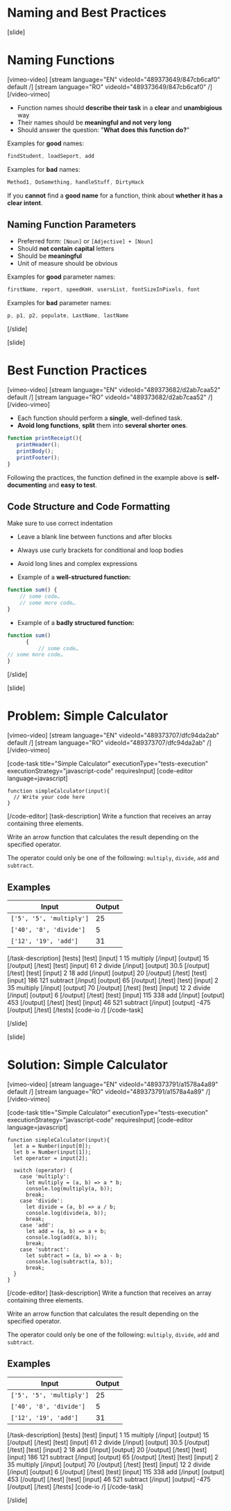 # Naming and Best Practices

[slide]
# Naming Functions

[vimeo-video]
[stream language="EN" videoId="489373649/847cb6caf0" default /]
[stream language="RO" videoId="489373649/847cb6caf0"  /]
[/video-vimeo]

- Function names should **describe their task** in a **clear** and **unambigious** way
 - Their names should be **meaningful and not very long**
 - Should answer the question: "**What does this function do?**"

Examples for **good** names:
```js
findStudent, loadSeport, add
```

Examples for **bad** names:

```js
Method1, DoSomething, handleStuff, DirtyHack
```

If you **cannot** find a **good name** for a function, think about **whether it has a clear intent**.

## Naming Function Parameters

 - Preferred form: `[Noun]` or `[Adjective] + [Noun]`
 - Should **not contain** **capital** letters
 - Should be **meaningful**
 - Unit of measure should be obvious

Examples for **good** parameter names:

```js
firstName, report, speedKmH, usersList, fontSizeInPixels, font
```

Examples for **bad** parameter names:

```js
p, p1, p2, populate, LastName, lastName
```
[/slide]

[slide]

# Best Function Practices

[vimeo-video]
[stream language="EN" videoId="489373682/d2ab7caa52" default /]
[stream language="RO" videoId="489373682/d2ab7caa52"  /]
[/video-vimeo]


 - Each function should perform a **single**, well-defined task.
 - **Avoid long functions**, **split** them into **several shorter ones**.

 ```js
 function printReceipt(){
    printHeader();
    printBody();
    printFooter();
}
 ```

 Following the practices, the function defined in the example above is **self-documenting** and **easy to test**.

## Code Structure and Code Formatting

Make sure to use correct indentation
- Leave a blank line between functions and after blocks
- Always use curly brackets for conditional and loop bodies
- Avoid long lines and complex expressions

- Example of a **well-structured function:**

```js
function sum() {
    // some code…
    // some more code…
}
```

- Example of a **badly structured function:**

```js
function sum()
      {
          // some code…
// some more code…
}
```

[/slide]

[slide]
# Problem: Simple Calculator

[vimeo-video]
[stream language="EN" videoId="489373707/dfc94da2ab" default /]
[stream language="RO" videoId="489373707/dfc94da2ab"  /]
[/video-vimeo]

[code-task title="Simple Calculator" executionType="tests-execution" executionStrategy="javascript-code" requiresInput]
[code-editor language=javascript]
```
function simpleCalculator(input){
  // Write your code here
}
```
[/code-editor]
[task-description]
Write a function that receives an array containing three elements. 

Write an arrow function that calculates the result depending on the specified operator. 

The operator could only be one of the following: `multiply`, `divide`, `add` and `subtract`.

## Examples
| **Input** | **Output** |
| --- | --- |
|`['5', '5', 'multiply']` | 25 |
|`['40', '8', 'divide']` | 5 |
|`['12', '19', 'add']` | 31 |

[/task-description]
[tests]
[test]
[input]
1
15
multiply
[/input]
[output]
15
[/output]
[/test]
[test]
[input]
61
2
divide
[/input]
[output]
30.5
[/output]
[/test]
[test]
[input]
2
18
add
[/input]
[output]
20
[/output]
[/test]
[test]
[input]
186
121
subtract
[/input]
[output]
65
[/output]
[/test]
[test]
[input]
2
35
multiply
[/input]
[output]
70
[/output]
[/test]
[test]
[input]
12
2
divide
[/input]
[output]
6
[/output]
[/test]
[test]
[input]
115
338
add
[/input]
[output]
453
[/output]
[/test]
[test]
[input]
46
521
subtract
[/input]
[output]
\-475
[/output]
[/test]
[/tests]
[code-io /]
[/code-task]

[/slide]

[slide]
# Solution: Simple Calculator

[vimeo-video]
[stream language="EN" videoId="489373791/a1578a4a89" default /]
[stream language="RO" videoId="489373791/a1578a4a89"  /]
[/video-vimeo]

[code-task title="Simple Calculator" executionType="tests-execution" executionStrategy="javascript-code" requiresInput]
[code-editor language=javascript]
```
function simpleCalculator(input){
  let a = Number(input[0]);
  let b = Number(input[1]);  
  let operator = input[2];
  
  switch (operator) {
    case 'multiply':
      let multiply = (a, b) => a * b;
      console.log(multiply(a, b));
      break;
    case 'divide':
      let divide = (a, b) => a / b;
      console.log(divide(a, b));
      break;
    case 'add':
      let add = (a, b) => a + b;
      console.log(add(a, b));
      break;
    case 'subtract':
      let subtract = (a, b) => a - b;
      console.log(subtract(a, b));
      break;
  }
}
```
[/code-editor]
[task-description]
Write a function that receives an array containing three elements. 

Write an arrow function that calculates the result depending on the specified operator. 

The operator could only be one of the following: `multiply`, `divide`, `add` and `subtract`.

## Examples
| **Input** | **Output** |
| --- | --- |
|`['5', '5', 'multiply']` | 25 |
|`['40', '8', 'divide']` | 5 |
|`['12', '19', 'add']` | 31 |

[/task-description]
[tests]
[test]
[input]
1
15
multiply
[/input]
[output]
15
[/output]
[/test]
[test]
[input]
61
2
divide
[/input]
[output]
30.5
[/output]
[/test]
[test]
[input]
2
18
add
[/input]
[output]
20
[/output]
[/test]
[test]
[input]
186
121
subtract
[/input]
[output]
65
[/output]
[/test]
[test]
[input]
2
35
multiply
[/input]
[output]
70
[/output]
[/test]
[test]
[input]
12
2
divide
[/input]
[output]
6
[/output]
[/test]
[test]
[input]
115
338
add
[/input]
[output]
453
[/output]
[/test]
[test]
[input]
46
521
subtract
[/input]
[output]
\-475
[/output]
[/test]
[/tests]
[code-io /]
[/code-task]

[/slide]